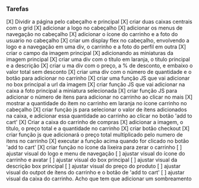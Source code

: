  ### Tarefas
 [X] Dividir a página pelo cabeçalho e principal
 [X] criar duas caixas centrais com o grid
 [X] adicionar a logo no cabeçalho
 [X] adicionar os menus de navegação no cabeçalho
 [X] adicionar o ícone do carrinho e a foto do usuario no cabeçalho
 [X] criar um display flex no cabeçalho, envolvendo a logo e a navegação em uma div, o carrinho e a foto do perfil em outra
 [X] criar o campo da imagem principal
 [X] adicionando as miniaturas da imagem principal
 [X] criar uma div com o título em laranja, o titulo principal e a descrição
 [X] criar u ma div com o preço, a % de desconto, e embaixo o valor total sem desconto
 [X] criar uma div com o número de quantidade e o botão para adicionar no carrinho
 [X] criar uma função JS que vai adicionar no box principal a url da imagem
 [X] criar função JS que vai adicionar na caixa a foto principal a miniatura selecionada
 [X] criar função JS para adicionar o número de ítens para adicionar no carrinho ao clicar no mais
 [X] mostrar a quantidade do ítem no carrinho em laranja no ícone carrinho no cabeçalho 
 [X] criar função js para selecionar o valor de ítens adicionados na caixa, e adicionar essa quantidade ao carrinho ao clicar no botão 'add to cart'
 [X] Criar a caixa do carrinho de compras
 [X] adicionar a imagem, o título, o preço total e a quantidade no carrinho
 [X] criar botão checkout
 [X] criar função js que adicionará o preço total multiplicado pelo numero de itens no carrinho
 [X] executar a função acima quando for clicado no botão 'add to cart'
 [X] criar função no ícone da lixeira para zerar o carrinho
 [ ] ajustar visual do logo e menu de navegação
 [ ] ajustar visual do ícone do carrinho e avatar
 [ ] ajustar visual do box principal
 [ ] ajustar visual da descrição box principal
 [ ] ajustar visual do preço do produto
 [ ] ajustar visual do outpot de ítens do carrinho e o botão de 'add to cart'
 [ ] ajustar visual da caixa do carrinho. Acho que tem que adicionar um sombreamento

 